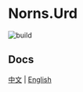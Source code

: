# Norns.Urd

![build](https://github.com/fs7744/Norns.Urd/workflows/build/badge.svg)

## Docs

[中文](https://fs7744.github.io/Norns.Urd/zh-cn/index.html) |  [English](https://fs7744.github.io/Norns.Urd/index.html)